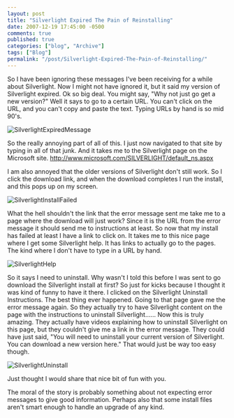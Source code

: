 ```yaml
---
layout: post
title: "Silverlight Expired The Pain of Reinstalling"
date: 2007-12-19 17:45:00 -0500
comments: true
published: true
categories: ["blog", "Archive"]
tags: ["Blog"]
permalink: "/post/Silverlight-Expired-The-Pain-of-Reinstalling/"
---
```

<!-- more -->



<p>So I have been ignoring these messages I've been receiving for a while about Silverlight. Now I might not have ignored it, but it said my version of Silverlight expired. Ok so big deal. You might say, "Why not just go get a new version?" Well it says to go to a certain URL. You can't click on the URL, and you can't copy and paste the text. Typing URLs by hand is so mid 90's.</p>
<p><img src="http://static.flickr.com/2281/2122401459_92a1b071ef.jpg" border="0" alt="SilverlightExpiredMessage" /></p>
<p>So the really annoying part of all of this. I just now navigated to that site by typing in all of that junk. And it takes me to the Silverlight page on the Microsoft site. <a title="http://www.microsoft.com/SILVERLIGHT/default_ns.aspx" href="http://www.microsoft.com/SILVERLIGHT/default_ns.aspx">http://www.microsoft.com/SILVERLIGHT/default_ns.aspx</a></p>
<p>I am also annoyed that the older versions of Silverlight don't still work. So I click the download link, and when the download completes I run the install, and this pops up on my screen.</p>
<p><img src="http://static.flickr.com/2164/2122442529_416cd4b434.jpg" border="0" alt="SilverlightInstallFailed" /></p>
<p>What the hell shouldn't the link that the error message sent me take me to a page where the download will just work? Since it is the URL from the error message it should send me to instructions at least. So now that my install has failed at least I have a link to click on. It takes me to this nice page where I get some Silverlight help. It has links to actually go to the pages. The kind where I don't have to type in a URL by hand.</p>
<p><img src="http://static.flickr.com/2184/2123218082_61548c0cff.jpg" border="0" alt="SilverlightHelp" /></p>
<p>So it says I need to uninstall. Why wasn't I told this before I was sent to go download the Silverlight install at first? So just for kicks because I thought it was kind of funny to have it there. I clicked on the Silverlight Uninstall Instructions. The best thing ever happened. Going to that page gave me the error message again. So they actually try to have Silverlight content on the page with the instructions to uninstall Silverlight...... Now this is truly amazing. They actually have videos explaining how to uninstall Silverlight on this page, but they couldn't give me a link in the error message. They could have just said, "You will need to uninstall your current version of Silverlight. You can download a new version here." That would just be way too easy though.</p>
<p><img src="http://static.flickr.com/2016/2123218180_04cb8f1864.jpg" border="0" alt="SilverlightUninstall" /></p>
<p>Just thought I would share that nice bit of fun with you.</p>
<p>The moral of the story is probably something about not expecting error messages to give good information. Perhaps also that some install files aren't smart enough to handle an upgrade of any kind.</p>
